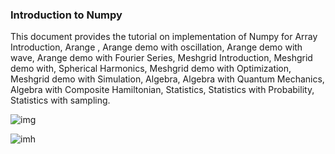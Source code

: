 
### Introduction to Numpy

This document provides the tutorial on implementation of Numpy for Array Introduction, Arange
, Arange demo with oscillation, Arange demo with wave, Arange demo with Fourier Series, Meshgrid Introduction, Meshgrid demo with, Spherical Harmonics, Meshgrid demo with Optimization, Meshgrid demo with Simulation, Algebra, Algebra with Quantum Mechanics, Algebra with Composite Hamiltonian, Statistics, Statistics with Probability, Statistics with sampling.

![img](https://techvidvan.com/tutorials/wp-content/uploads/sites/2/2020/07/Uses-of-NumPy-1.jpg)

![imh](https://d2h0cx97tjks2p.cloudfront.net/blogs/wp-content/uploads/sites/2/2020/07/Applications-of-NumPy.jpg)